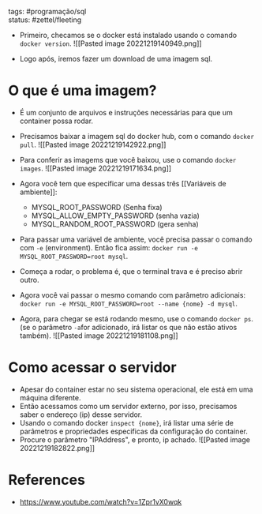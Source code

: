 tags: #programação/sql  
status: #zettel/fleeting

- Primeiro, checamos se o docker está instalado usando o comando `docker version`.
![[Pasted image 20221219140949.png]]

- Logo após, iremos fazer um download de uma imagem sql.
# O que é uma imagem?
- É um conjunto de arquivos e instruções necessárias para que um container possa rodar.

- Precisamos baixar a imagem sql do docker hub, com o comando `docker pull`.
![[Pasted image 20221219142922.png]]

- Para conferir as imagems que você baixou, use o comando `docker images`.
![[Pasted image 20221219171634.png]]

- Agora você tem que especificar uma dessas três [[Variáveis de ambiente]]:
	- MYSQL_ROOT_PASSWORD (Senha fixa)
	- MYSQL_ALLOW_EMPTY_PASSWORD (senha vazia)
	- MYSQL_RANDOM_ROOT_PASSWORD (gera senha)
- Para passar uma variável de ambiente, você precisa passar o comando com `-e` (environment). Então fica assim: `docker run -e MYSQL_ROOT_PASSWORD=root mysql`.
- Começa a rodar, o problema é, que o terminal trava e é preciso abrir outro.
- Agora você vai passar o mesmo comando com parâmetro adicionais: `docker run -e MYSQL_ROOT_PASSWORD=root --name {nome} -d mysql`.

- Agora, para chegar se está rodando mesmo, use o comando `docker ps`. (se o parâmetro `-a`for adicionado, irá listar os que não estão ativos também).
![[Pasted image 20221219181108.png]]

# Como acessar o servidor
- Apesar do container estar no seu sistema operacional, ele está em uma máquina diferente.
- Então acessamos como um servidor externo, por isso, precisamos saber o endereço (ip) desse servidor.
- Usando o comando docker `inspect {nome}`, irá listar uma série de parâmetros e propriedades especificas da configuração do container.
- Procure o parâmetro "IPAddress", e pronto, ip achado.
![[Pasted image 20221219182822.png]]


# References
- https://www.youtube.com/watch?v=1Zpr1vX0wqk
